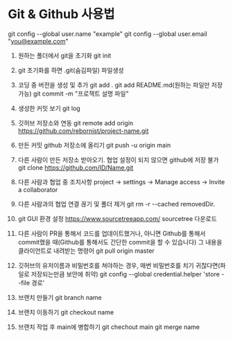 # Git & Github 사용법


git config --global user.name "example"
git config --global user.email "you@example.com"

1. 원하는 폴더에서 git을 초기화
    git init

2. git 초기화를 하면 .git(숨김파일) 파일생성

3. 코딩 중 버전을 생성 및 추가
    git add . 
    git add README.md(원하는 파일만 저장 가능)
    git commit -m "프로잭트 설명 파일"

4. 생성한 커밋 보기
    git log

5. 깃허브 저장소와 연동 
    git remote add origin https://github.com/rebornist/project-name.git

6. 만든 커밋 github 저장소에 올리기
    git push -u origin main

7. 다른 사람이 만든 저장소 받아오기. 협업 설정이 되지 않으면 github에 저장 불가
    git clone https://github.com/ID/Name.git

8. 다른 사람과 협업 중 조치사항
    project -> settings -> Manage access -> Invite a collaborator

9. 다른 사람과의 협업 연결 끊기 및 폴더 제거
    git rm -r --cached removedDir.

10. git GUI 환경 설정
    https://www.sourcetreeapp.com/ sourcetree 다운로드

11. 다른 사람이 PR을 통해서 코드를 업데이트했거나, 아니면 Github를 통해서 commit했을 때(Github를 통해서도 간단한 commit을 할 수 있습니다) 그 내용을 클라이언트로 내려받는 명령어
    git pull origin master
    
12. 깃허브의 유저이름과 비밀번호를 쳐야하는 경우, 매번 비밀번호를 치기 귀찮다면(파일로 저장되는만큼 보안에 취약)
    git config --global credential.helper 'store --file 경로'

13. 브랜치 만들기
    git branch name

14. 브랜치 이동하기
    git checkout name

15. 브랜치 작업 후 main에 병합하기
    git chechout main
    git merge name